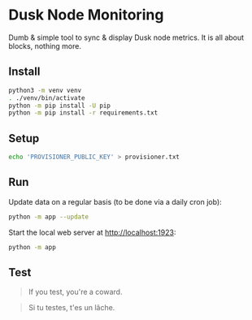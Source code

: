 # Dusk Node Monitoring

Dumb & simple tool to sync & display Dusk node metrics.
It is all about blocks, nothing more.

## Install

```bash
python3 -m venv venv
. ./venv/bin/activate
python -m pip install -U pip
python -m pip install -r requirements.txt
```

## Setup

```bash
echo 'PROVISIONER_PUBLIC_KEY' > provisioner.txt
```

## Run

Update data on a regular basis (to be done via a daily cron job):

```bash
python -m app --update
```

Start the local web server at [http://localhost:1923](http://localhost:1923):

```bash
python -m app
```

## Test

> If you test, you're a coward.

> Si tu testes, t'es un lâche.
